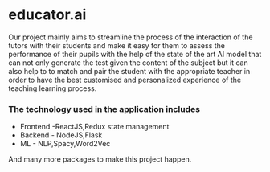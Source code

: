 # educator.ai


Our project mainly aims to streamline the process of the interaction of the tutors with their students and make it easy for them to assess the performance of their pupils with the help of the state of the art AI model that can not only generate the test given the content of the subject but it can also help to to match and pair the student with the appropriate teacher in order to have the best customised and personalized experience of the teaching learning process.

### The technology  used in the application includes 

 - Frontend -ReactJS,Redux state management
 - Backend  - NodeJS,Flask
 - ML - NLP,Spacy,Word2Vec

And many more packages to make this project happen.

